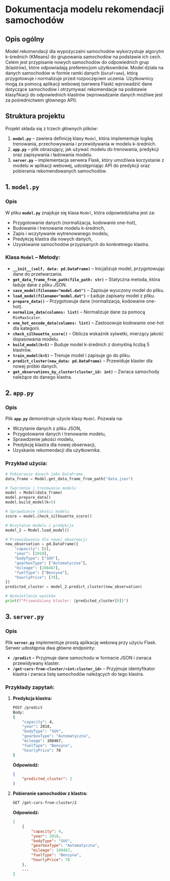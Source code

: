 # Dokumentacja modelu rekomendacji samochodów

## Opis ogólny

Model rekomendacji dla wypożyczalni samochodów wykorzystuje algorytm k-średnich (KMeans) do grupowania samochodów na podstawie ich cech. Celem jest przypisanie nowych samochodów do odpowiednich grup (klastrów), które odpowiadają preferencjom użytkowników. Model działa na danych samochodów w formie ramki danych (`DataFrame`), którą przygotowuje i normalizuje przed rozpoczęciem uczenia. Użytkownicy mogą za pomocą aplikacji webowej (serwera Flask) wprowadzić dane dotyczące samochodów i otrzymywać rekomendacje na podstawie klasyfikacji do odpowiednich klastrów (wprowadzanie danych możliwe jest za pośrednictwem głównego API).

## Struktura projektu

Projekt składa się z trzech głównych plików:
1. **`model.py`** – zawiera definicję klasy `Model`, która implementuje logikę trenowania, przechowywania i przewidywania w modelu k-średnich.
2. **`app.py`** – plik obrazujący, jak używać modelu do trenowania, predykcji oraz zapisywania i ładowania modelu.
3. **`server.py`** – implementacja serwera Flask, który umożliwia korzystanie z modelu w aplikacji webowej, udostępniając API do predykcji oraz pobierania rekomendowanych samochodów.

## 1. **`model.py`**

### Opis

W pliku **`model.py`** znajduje się klasa `Model`, która odpowiedzialna jest za:
- Przygotowanie danych (normalizacja, kodowanie one-hot),
- Budowanie i trenowanie modelu k-średnich,
- Zapis i wczytywanie wytrenowanego modelu,
- Predykcję klastra dla nowych danych,
- Uzyskiwanie samochodów przypisanych do konkretnego klastra.

### Klasa `Model` – Metody:

- **`__init__(self, data: pd.DataFrame)`** – Inicjalizuje model, przygotowując dane do przetwarzania.
- **`get_data_frame_from_path(file_path: str)`** – Statyczna metoda, która ładuje dane z pliku JSON.
- **`save_model(filename="model.dat")`** – Zapisuje wyuczony model do pliku.
- **`load_model(filename="model.dat")`** – Ładuje zapisany model z pliku.
- **`prepare_data()`** – Przygotowuje dane (normalizacja, kodowanie one-hot).
- **`normalize_data(columns: list)`** – Normalizuje dane za pomocą `MinMaxScaler`.
- **`one_hot_encode_data(columns: list)`** – Zastosowuje kodowanie one-hot dla kategorii.
- **`check_silhouette_score()`** – Oblicza wskaźnik sylwetki, mierzący jakość dopasowania modelu.
- **`build_model(k=5)`** – Buduje model k-średnich z domyślną liczbą 5 klastrów.
- **`train_model(k=5)`** – Trenuje model i zapisuje go do pliku.
- **`predict_cluster(new_data: pd.DataFrame)`** – Przewiduje klaster dla nowej próbki danych.
- **`get_observations_by_cluster(cluster_id: int)`** – Zwraca samochody należące do danego klastra.

## 2. **`app.py`**

### Opis

Plik **`app.py`** demonstruje użycie klasy `Model`. Pozwala na:
- Wczytanie danych z pliku JSON,
- Przygotowanie danych i trenowanie modelu,
- Sprawdzenie jakości modelu,
- Predykcję klastra dla nowej obserwacji,
- Uzyskanie rekomendacji dla użytkownika.

### Przykład użycia:

```python
# Pobieranie danych jako DataFrame
data_frame = Model.get_data_frame_from_path("data.json")

# Tworzenie i trenowanie modelu
model = Model(data_frame)
model.prepare_data()
model.build_model(k=5)

# Sprawdzanie jakości modelu
score = model.check_silhouette_score()

# Wczytanie modelu i predykcja
model_2 = Model.load_model()

# Przewidywanie dla nowej obserwacji
new_observation = pd.DataFrame({
    "capacity": [4],
    "year": [2018],
    "bodyType": ["SUV"],
    "gearboxType": ["Automatyczna"],
    "mileage": [108467],
    "fuelType": ["Benzyna"],
    "hourlyPrice": [78],
})
predicted_cluster = model_2.predict_cluster(new_observation)

# Wyświetlanie wyników
print(f"Przewidziany klaster: {predicted_cluster[0]}")
```

## 3. **`server.py`**

### Opis

Plik **`server.py`** implementuje prostą aplikację webową przy użyciu Flask. Serwer udostępnia dwa główne endpointy:
- **`/predict`** – Przyjmuje dane samochodu w formacie JSON i zwraca przewidywany klaster.
- **`/get-cars-from-cluster/<int:cluster_id>`** – Przyjmuje identyfikator klastra i zwraca listę samochodów należących do tego klastra.

### Przykłady zapytań:

1. **Predykcja klastra:**
   ```bash
   POST /predict
   Body:
   {
       "capacity": 4,
       "year": 2018,
       "bodyType": "SUV",
       "gearboxType": "Automatyczna",
       "mileage": 108467,
       "fuelType": "Benzyna",
       "hourlyPrice": 78
   }
   ```

   **Odpowiedź:**
   ```json
   {
       "predicted_cluster": 2
   }
   ```

2. **Pobieranie samochodów z klastra:**
   ```bash
   GET /get-cars-from-cluster/2
   ```

   **Odpowiedź:**
   ```json
   [
       {
           "capacity": 4,
           "year": 2018,
           "bodyType": "SUV",
           "gearboxType": "Automatyczna",
           "mileage": 108467,
           "fuelType": "Benzyna",
           "hourlyPrice": 78
       },
       ...
   ]
   ```